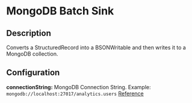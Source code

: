 # MongoDB Batch Sink

Description
-----------
Converts a StructuredRecord into a BSONWritable and then writes it to a MongoDB collection.

Configuration
-------------
**connectionString:** MongoDB Connection String. Example: `mongodb://localhost:27017/analytics.users`
[Reference](http://docs.mongodb.org/manual/reference/connection-string)
